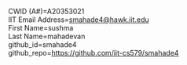 CWID (A#)=A20353021  
IIT Email Address=smahade4@hawk.iit.edu  
First Name=sushma  
Last Name=mahadevan  
github_id=smahade4  
github_repo=https://github.com/iit-cs579/smahade4  